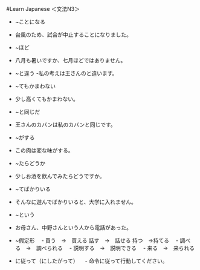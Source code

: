 #Learn Japanese ＜文法N3＞
* ~ことになる
 - 台風のため、試合が中止することになりました。

* ~ほど
 - 八月も暑いですか、七月ほどではありません。
 
* ~と違う
 -私の考えは王さんのと違います。
 
* ~てもかまわない
 - 少し高くてもかまわない。
 
* ~と同じだ
 - 王さんのカバンは私のカバンと同じです。

* ~がする
 - この肉は変な味がする。
 
* ~たらどうか
 - 少しお酒を飲んでみたらどうですか。
 
* ~てばかりいる
 - そんなに遊んでばかりいると、大学に入れません。
* ~という
 - お母さん、中野さんという人から電話があった。

* ~假定形
　- 買う　->　買える 話す　->　話せる 持つ　->持てる
　- 調べる　->　調べられる
　- 説明する　->　説明できる
　- 来る　->　来られる

* に従って（にしたがって）
　- 命令に従って行動してください。
　
